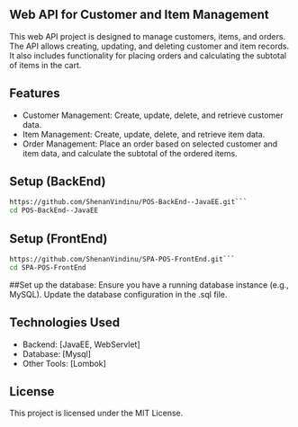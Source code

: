 ## Web API for Customer and Item Management
This web API project is designed to manage customers, items, and orders. The API allows creating, updating, and deleting customer and item records. It also includes functionality for placing orders and calculating the subtotal of items in the cart.

## Features
* Customer Management: Create, update, delete, and retrieve customer data.
* Item Management: Create, update, delete, and retrieve item data.
* Order Management: Place an order based on selected customer and item data, and calculate the subtotal of the ordered items.

## Setup (BackEnd)
```bash
https://github.com/ShenanVindinu/POS-BackEnd--JavaEE.git```
cd POS-BackEnd--JavaEE
```

## Setup (FrontEnd)
```bash
https://github.com/ShenanVindinu/SPA-POS-FrontEnd.git```
cd SPA-POS-FrontEnd
```

##Set up the database:
Ensure you have a running database instance (e.g., MySQL).
Update the database configuration in the .sql file.

## Technologies Used
* Backend: [JavaEE, WebServlet]
* Database: [Mysql]
* Other Tools: [Lombok]

## License
This project is licensed under the MIT License.


